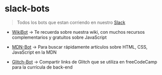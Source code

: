 # slack-bots
> Todos los bots que estan corriendo en nuestro [Slack](https://freecodecampba.org/chat)

- [WikiBot](https://github.com/FreeCodeCampBA/wikibot) -> Te recuerda sobre nuestra wiki, con muchos recursos complementarios y gratuitos sobre JavaScript
  
- [MDN-Bot](https://vejather.github.io/mdn-bot-landing-page) -> Para buscar rápidamente artículos sobre HTML, CSS, JavaScript en la MDN
  
- [Glitch-Bot](http://solid-tugboat.glitch.me) -> Compartir links de Glitch que se utiliza en freeCodeCamp para la currícula de back-end
